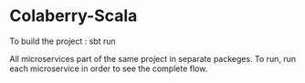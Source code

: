 # Colaberry-Scala
 To build the project : sbt run
 
 All microservices part of the same project in separate packeges. To run, run each microservice in order to see the complete flow. 
